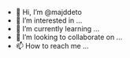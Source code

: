 - 👋 Hi, I’m @majddeto
- 👀 I’m interested in ...
- 🌱 I’m currently learning ...
- 💞️ I’m looking to collaborate on ...
- 📫 How to reach me ...

<!---
majddeto/majddeto is a ✨ special ✨ repository because its `README.md` (this file) appears on your GitHub profile.
You can click the Preview link to take a look at your changes.
--->
